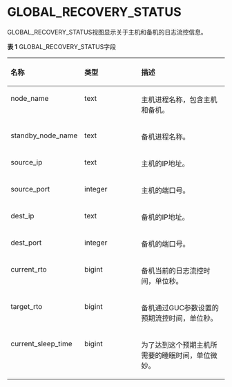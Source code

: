 # GLOBAL\_RECOVERY\_STATUS

GLOBAL\_RECOVERY\_STATUS视图显示关于主机和备机的日志流控信息。

**表 1**  GLOBAL\_RECOVERY\_STATUS字段

<a name="zh-cn_topic_0237122721_table134071140163518"></a>
<table><thead align="left"><tr id="zh-cn_topic_0237122721_row13408114014356"><th class="cellrowborder" valign="top" width="18.001800180018%" id="mcps1.2.4.1.1"><p id="zh-cn_topic_0237122721_p240804093518"><a name="zh-cn_topic_0237122721_p240804093518"></a><a name="zh-cn_topic_0237122721_p240804093518"></a>名称</p>
</th>
<th class="cellrowborder" valign="top" width="30.833083308330835%" id="mcps1.2.4.1.2"><p id="zh-cn_topic_0237122721_p440834053514"><a name="zh-cn_topic_0237122721_p440834053514"></a><a name="zh-cn_topic_0237122721_p440834053514"></a>类型</p>
</th>
<th class="cellrowborder" valign="top" width="51.16511651165116%" id="mcps1.2.4.1.3"><p id="zh-cn_topic_0237122721_p440884017353"><a name="zh-cn_topic_0237122721_p440884017353"></a><a name="zh-cn_topic_0237122721_p440884017353"></a>描述</p>
</th>
</tr>
</thead>
<tbody><tr id="zh-cn_topic_0237122721_row114085401354"><td class="cellrowborder" valign="top" width="18.001800180018%" headers="mcps1.2.4.1.1 "><p id="zh-cn_topic_0237122721_p144096403358"><a name="zh-cn_topic_0237122721_p144096403358"></a><a name="zh-cn_topic_0237122721_p144096403358"></a>node_name</p>
</td>
<td class="cellrowborder" valign="top" width="30.833083308330835%" headers="mcps1.2.4.1.2 "><p id="zh-cn_topic_0237122721_p18409164063512"><a name="zh-cn_topic_0237122721_p18409164063512"></a><a name="zh-cn_topic_0237122721_p18409164063512"></a>text</p>
</td>
<td class="cellrowborder" valign="top" width="51.16511651165116%" headers="mcps1.2.4.1.3 "><p id="zh-cn_topic_0237122721_p145153413368"><a name="zh-cn_topic_0237122721_p145153413368"></a><a name="zh-cn_topic_0237122721_p145153413368"></a>主机进程名称，包含主机和备机。</p>
</td>
</tr>
<tr id="zh-cn_topic_0237122721_row11409154013514"><td class="cellrowborder" valign="top" width="18.001800180018%" headers="mcps1.2.4.1.1 "><p id="zh-cn_topic_0237122721_p1140964013354"><a name="zh-cn_topic_0237122721_p1140964013354"></a><a name="zh-cn_topic_0237122721_p1140964013354"></a>standby_node_name</p>
</td>
<td class="cellrowborder" valign="top" width="30.833083308330835%" headers="mcps1.2.4.1.2 "><p id="zh-cn_topic_0237122721_p24104404359"><a name="zh-cn_topic_0237122721_p24104404359"></a><a name="zh-cn_topic_0237122721_p24104404359"></a>text</p>
</td>
<td class="cellrowborder" valign="top" width="51.16511651165116%" headers="mcps1.2.4.1.3 "><p id="zh-cn_topic_0237122721_p134410263345"><a name="zh-cn_topic_0237122721_p134410263345"></a><a name="zh-cn_topic_0237122721_p134410263345"></a>备机进程名称。</p>
</td>
</tr>
<tr id="zh-cn_topic_0237122721_row474773932717"><td class="cellrowborder" valign="top" width="18.001800180018%" headers="mcps1.2.4.1.1 "><p id="zh-cn_topic_0237122721_p9747173918271"><a name="zh-cn_topic_0237122721_p9747173918271"></a><a name="zh-cn_topic_0237122721_p9747173918271"></a>source_ip</p>
</td>
<td class="cellrowborder" valign="top" width="30.833083308330835%" headers="mcps1.2.4.1.2 "><p id="zh-cn_topic_0237122721_p1747103910277"><a name="zh-cn_topic_0237122721_p1747103910277"></a><a name="zh-cn_topic_0237122721_p1747103910277"></a>text</p>
</td>
<td class="cellrowborder" valign="top" width="51.16511651165116%" headers="mcps1.2.4.1.3 "><p id="zh-cn_topic_0237122721_p274716398271"><a name="zh-cn_topic_0237122721_p274716398271"></a><a name="zh-cn_topic_0237122721_p274716398271"></a>主机的IP地址。</p>
</td>
</tr>
<tr id="zh-cn_topic_0237122721_row2747183932710"><td class="cellrowborder" valign="top" width="18.001800180018%" headers="mcps1.2.4.1.1 "><p id="zh-cn_topic_0237122721_p6748739122713"><a name="zh-cn_topic_0237122721_p6748739122713"></a><a name="zh-cn_topic_0237122721_p6748739122713"></a>source_port</p>
</td>
<td class="cellrowborder" valign="top" width="30.833083308330835%" headers="mcps1.2.4.1.2 "><p id="zh-cn_topic_0237122721_p69110313321"><a name="zh-cn_topic_0237122721_p69110313321"></a><a name="zh-cn_topic_0237122721_p69110313321"></a>integer</p>
</td>
<td class="cellrowborder" valign="top" width="51.16511651165116%" headers="mcps1.2.4.1.3 "><p id="zh-cn_topic_0237122721_p67481839152710"><a name="zh-cn_topic_0237122721_p67481839152710"></a><a name="zh-cn_topic_0237122721_p67481839152710"></a>主机的端口号。</p>
</td>
</tr>
<tr id="zh-cn_topic_0237122721_row1739511578287"><td class="cellrowborder" valign="top" width="18.001800180018%" headers="mcps1.2.4.1.1 "><p id="zh-cn_topic_0237122721_p4396157102810"><a name="zh-cn_topic_0237122721_p4396157102810"></a><a name="zh-cn_topic_0237122721_p4396157102810"></a>dest_ip</p>
</td>
<td class="cellrowborder" valign="top" width="30.833083308330835%" headers="mcps1.2.4.1.2 "><p id="zh-cn_topic_0237122721_p1239695711280"><a name="zh-cn_topic_0237122721_p1239695711280"></a><a name="zh-cn_topic_0237122721_p1239695711280"></a>text</p>
</td>
<td class="cellrowborder" valign="top" width="51.16511651165116%" headers="mcps1.2.4.1.3 "><p id="zh-cn_topic_0237122721_p6396155714282"><a name="zh-cn_topic_0237122721_p6396155714282"></a><a name="zh-cn_topic_0237122721_p6396155714282"></a>备机的IP地址。</p>
</td>
</tr>
<tr id="zh-cn_topic_0237122721_row11297437298"><td class="cellrowborder" valign="top" width="18.001800180018%" headers="mcps1.2.4.1.1 "><p id="zh-cn_topic_0237122721_p1729715320298"><a name="zh-cn_topic_0237122721_p1729715320298"></a><a name="zh-cn_topic_0237122721_p1729715320298"></a>dest_port</p>
</td>
<td class="cellrowborder" valign="top" width="30.833083308330835%" headers="mcps1.2.4.1.2 "><p id="zh-cn_topic_0237122721_p1929763172914"><a name="zh-cn_topic_0237122721_p1929763172914"></a><a name="zh-cn_topic_0237122721_p1929763172914"></a>integer</p>
</td>
<td class="cellrowborder" valign="top" width="51.16511651165116%" headers="mcps1.2.4.1.3 "><p id="zh-cn_topic_0237122721_p429711372915"><a name="zh-cn_topic_0237122721_p429711372915"></a><a name="zh-cn_topic_0237122721_p429711372915"></a>备机的端口号。</p>
</td>
</tr>
<tr id="zh-cn_topic_0237122721_row1337710832915"><td class="cellrowborder" valign="top" width="18.001800180018%" headers="mcps1.2.4.1.1 "><p id="zh-cn_topic_0237122721_p193774872915"><a name="zh-cn_topic_0237122721_p193774872915"></a><a name="zh-cn_topic_0237122721_p193774872915"></a>current_rto</p>
</td>
<td class="cellrowborder" valign="top" width="30.833083308330835%" headers="mcps1.2.4.1.2 "><p id="zh-cn_topic_0237122721_p153779817298"><a name="zh-cn_topic_0237122721_p153779817298"></a><a name="zh-cn_topic_0237122721_p153779817298"></a>bigint</p>
</td>
<td class="cellrowborder" valign="top" width="51.16511651165116%" headers="mcps1.2.4.1.3 "><p id="zh-cn_topic_0237122721_p737778132912"><a name="zh-cn_topic_0237122721_p737778132912"></a><a name="zh-cn_topic_0237122721_p737778132912"></a>备机当前的日志流控时间，单位秒。</p>
</td>
</tr>
<tr id="zh-cn_topic_0237122721_row577111141318"><td class="cellrowborder" valign="top" width="18.001800180018%" headers="mcps1.2.4.1.1 "><p id="zh-cn_topic_0237122721_p1377119149312"><a name="zh-cn_topic_0237122721_p1377119149312"></a><a name="zh-cn_topic_0237122721_p1377119149312"></a>target_rto</p>
</td>
<td class="cellrowborder" valign="top" width="30.833083308330835%" headers="mcps1.2.4.1.2 "><p id="zh-cn_topic_0237122721_p1877117149312"><a name="zh-cn_topic_0237122721_p1877117149312"></a><a name="zh-cn_topic_0237122721_p1877117149312"></a>bigint</p>
</td>
<td class="cellrowborder" valign="top" width="51.16511651165116%" headers="mcps1.2.4.1.3 "><p id="zh-cn_topic_0237122721_p187711014203117"><a name="zh-cn_topic_0237122721_p187711014203117"></a><a name="zh-cn_topic_0237122721_p187711014203117"></a>备机通过GUC参数设置的预期流控时间，单位秒。</p>
</td>
</tr>
<tr id="zh-cn_topic_0237122721_row10388522203113"><td class="cellrowborder" valign="top" width="18.001800180018%" headers="mcps1.2.4.1.1 "><p id="zh-cn_topic_0237122721_p143892022143115"><a name="zh-cn_topic_0237122721_p143892022143115"></a><a name="zh-cn_topic_0237122721_p143892022143115"></a>current_sleep_time</p>
</td>
<td class="cellrowborder" valign="top" width="30.833083308330835%" headers="mcps1.2.4.1.2 "><p id="zh-cn_topic_0237122721_p18389122212317"><a name="zh-cn_topic_0237122721_p18389122212317"></a><a name="zh-cn_topic_0237122721_p18389122212317"></a>bigint</p>
</td>
<td class="cellrowborder" valign="top" width="51.16511651165116%" headers="mcps1.2.4.1.3 "><p id="zh-cn_topic_0237122721_p77453121341"><a name="zh-cn_topic_0237122721_p77453121341"></a><a name="zh-cn_topic_0237122721_p77453121341"></a>为了达到这个预期主机所需要的睡眠时间，单位微妙。</p>
</td>
</tr>
</tbody>
</table>

